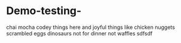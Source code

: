 # Demo-testing-
chai
mocha 
codey things here 
and joyful things like chicken nuggets 
scrambled eggs
dinosaurs not for dinner
not waffles 
sdfsdf
